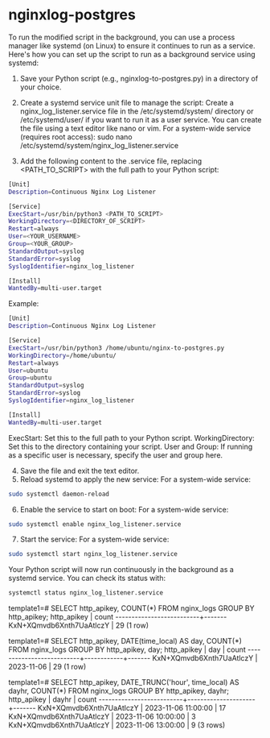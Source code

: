 # nginxlog-postgres



To run the modified script in the background, you can use a process manager like systemd (on Linux) to ensure it continues to run as a service. Here's how you can set up the script to run as a background service using systemd:

1. Save your Python script (e.g., nginxlog-to-postgres.py) in a directory of your choice.
2. Create a systemd service unit file to manage the script: Create a nginx_log_listener.service file in the /etc/systemd/system/ directory or /etc/systemd/user/ if you want to run it as a user service. You can create the file using a text editor like nano or vim.
For a system-wide service (requires root access):
sudo nano /etc/systemd/system/nginx_log_listener.service

3. Add the following content to the .service file, replacing <PATH_TO_SCRIPT> with the full path to your Python script:

```bash
[Unit]
Description=Continuous Nginx Log Listener

[Service]
ExecStart=/usr/bin/python3 <PATH_TO_SCRIPT>
WorkingDirectory=<DIRECTORY_OF_SCRIPT>
Restart=always
User=<YOUR_USERNAME>
Group=<YOUR_GROUP>
StandardOutput=syslog
StandardError=syslog
SyslogIdentifier=nginx_log_listener

[Install]
WantedBy=multi-user.target
```

Example:

```bash
[Unit]
Description=Continuous Nginx Log Listener

[Service]
ExecStart=/usr/bin/python3 /home/ubuntu/nginx-to-postgres.py
WorkingDirectory=/home/ubuntu/
Restart=always
User=ubuntu
Group=ubuntu
StandardOutput=syslog
StandardError=syslog
SyslogIdentifier=nginx_log_listener

[Install]
WantedBy=multi-user.target
```

ExecStart: Set this to the full path to your Python script.
WorkingDirectory: Set this to the directory containing your script.
User and Group: If running as a specific user is necessary, specify the user and group here.

4. Save the file and exit the text editor.
5. Reload systemd to apply the new service:
For a system-wide service:
```bash
sudo systemctl daemon-reload
```
6. Enable the service to start on boot:
For a system-wide service:
```bash
sudo systemctl enable nginx_log_listener.service
```
7. Start the service:
For a system-wide service:
```bash
sudo systemctl start nginx_log_listener.service
```

Your Python script will now run continuously in the background as a systemd service. You can check its status with:

```bash
systemctl status nginx_log_listener.service
```

template1=# SELECT http_apikey, COUNT(*) FROM nginx_logs GROUP BY http_apikey;
       http_apikey        | count
--------------------------+-------
 KxN+XQmvdb6Xnth7UaAtlczY |    29
(1 row)

template1=# SELECT http_apikey, DATE(time_local) AS day, COUNT(*) FROM nginx_logs GROUP BY http_apikey, day;
       http_apikey        |    day     | count
--------------------------+------------+-------
 KxN+XQmvdb6Xnth7UaAtlczY | 2023-11-06 |    29
(1 row)

template1=# SELECT http_apikey, DATE_TRUNC('hour', time_local) AS dayhr, COUNT(*) FROM nginx_logs GROUP BY http_apikey, dayhr;
       http_apikey        |        dayhr        | count
--------------------------+---------------------+-------
 KxN+XQmvdb6Xnth7UaAtlczY | 2023-11-06 11:00:00 |    17
 KxN+XQmvdb6Xnth7UaAtlczY | 2023-11-06 10:00:00 |     3
 KxN+XQmvdb6Xnth7UaAtlczY | 2023-11-06 13:00:00 |     9
(3 rows)
